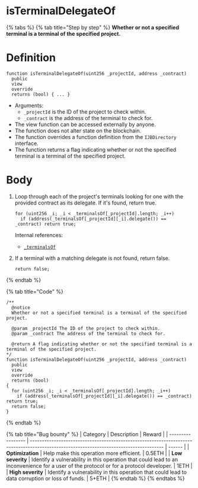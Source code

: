# isTerminalDelegateOf

{% tabs %}
{% tab title="Step by step" %}
**Whether or not a specified terminal is a terminal of the specified project.**

# Definition

```solidity
function isTerminalDelegateOf(uint256 _projectId, address _contract)
  public
  view
  override
  returns (bool) { ... }
```

* Arguments:
  * `_projectId` is the ID of the project to check within.
  * `_contract` is the address of the terminal to check for.
* The view function can be accessed externally by anyone. 
* The function does not alter state on the blockchain.
* The function overrides a function definition from the `IJBDirectory` interface.
* The function returns a flag indicating whether or not the specified terminal is a terminal of the specified project.

# Body 

1. Loop through each of the project's terminals looking for one with the provided contract as its delegate. If it's found, return true.

   ```solidity
   for (uint256 _i; _i < _terminalsOf[_projectId].length; _i++)
     if (address(_terminalsOf[_projectId][_i].delegate()) == _contract) return true;
   ```

   Internal references:

   * [`_terminalsOf`](../properties/_terminalsof.md)

2. If a terminal with a matching delegate is not found, return false.

   ```solidity
   return false;
   ```
{% endtab %}

{% tab title="Code" %}
```solidity
/** 
  @notice
  Whether or not a specified terminal is a terminal of the specified project.

  @param _projectId The ID of the project to check within.
  @param _contract The address of the terminal to check for.

  @return A flag indicating whether or not the specified terminal is a terminal of the specified project.
*/
function isTerminalDelegateOf(uint256 _projectId, address _contract)
  public
  view
  override
  returns (bool)
{
  for (uint256 _i; _i < _terminalsOf[_projectId].length; _i++)
    if (address(_terminalsOf[_projectId][_i].delegate()) == _contract) return true;
  return false;
}
```
{% endtab %}

{% tab title="Bug bounty" %}
| Category          | Description                                                                                                                            | Reward |
| ----------------- | -------------------------------------------------------------------------------------------------------------------------------------- | ------ |
| **Optimization**  | Help make this operation more efficient.                                                                                               | 0.5ETH |
| **Low severity**  | Identify a vulnerability in this operation that could lead to an inconvenience for a user of the protocol or for a protocol developer. | 1ETH   |
| **High severity** | Identify a vulnerability in this operation that could lead to data corruption or loss of funds.                                        | 5+ETH  |
{% endtab %}
{% endtabs %}
